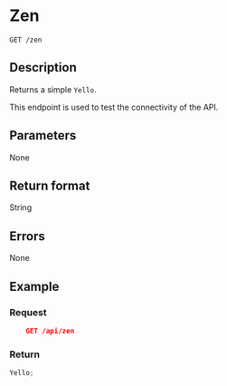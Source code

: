 # Zen

    GET /zen

## Description

Returns a simple `Yello`.

This endpoint is used to test the connectivity of the API.

## Parameters

None

## Return format

String

## Errors

None

## Example

### **Request**

```json
    GET /api/zen
```

### **Return**

```js
Yello;
```
